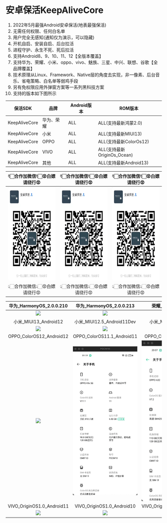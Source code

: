 # 安卓保活KeepAliveCore 
1. 2022年5月最强Android安卓保活(地表最强保活)  
2. 无需任何权限、任何白名单  
3. 用户完全无感知(通知仅为演示，可以隐藏)  
4. 开机自启、安装自启、后台拉活  
5. 进程守护、永生不死、死后拉活  
6. 支持Android8、9、10、11、12【全版本覆盖】  
7. 支持华为、荣耀、小米、oppo、vivo、魅族、三星、中兴、联想、谷歌【全品牌覆盖】
8. 技术原理从Linux、Framework、Native层的角度去实现，非一像素、后台音乐、省电策略、白名单等弱鸡手段  
9. 另有免权限应用外弹窗方案等一系列黑科技方案
10. 支持的版本如下图所示

保活SDK|品牌|Android版本|ROM版本
---|---|---|---
KeepAliveCore|华为、荣耀|ALL|ALL(支持最新鸿蒙2.0)
KeepAliveCore|小米|ALL|ALL(支持最新MIUI13)
KeepAliveCore|OPPO|ALL|ALL(支持最新ColorOs12)
KeepAliveCore|VIVO|ALL|ALL(支持最新OriginOs_Ocean)
KeepAliveCore|其他|ALL|ALL(支持最新Android13)
  
|👇🏻合作加微信👇🏻😡白嫖请绕行😡|👇🏻合作加微信👇🏻😡白嫖请绕行😡|👇🏻合作加微信👇🏻😡白嫖请绕行😡|
|:--:|:--:|:--:|
|<img src="keepalive.jpg" width = "250" height = "300"/>|<img src="keepalive.jpg" width = "250" height = "300"/>|<img src="keepalive.jpg" width = "250" height = "300"/>|  
|👆🏻合作加微信👆🏻😡白嫖请绕行😡|👆🏻合作加微信👆🏻😡白嫖请绕行😡|👆🏻合作加微信👆🏻😡白嫖请绕行😡|

|华为_HarmonyOS_2.0.0.210|华为_HarmonyOS_2.0.0.213|荣耀_HarmonyOS_2.0.0|
|:--:|:--:|:--:|
|![](华为_HarmonyOS_2.0.0.210.mp4.gif)|![](华为_HarmonyOS_2.0.0.213.mp4.gif)|![](荣耀_HarmonyOS_2.0.0.mp4.gif)
|小米_MIUI13_Android12|小米_MIUI12.5_Android11Dev|小米_MIUI12.5_Android11|
|![](小米_MIUI13_Android12.mp4.gif)|![](小米_MIUI12.5_Android11Dev.mp4.gif)|![](小米_MIUI12.5_Android11.mp4.gif)|
|OPPO_ColorOS12_Android12|OPPO_ColorOS11.1_Android11|OPPO_ColorOS_7.2_Android10|
|![](OPPO_ColorOS12_Android12.mp4.gif)|![](OPPO_ColorOS11.1_Android11.mp4.gif)|![](OPPO_ColorOS_7.2_Android10.mp4.gif)|
|VIVO_OriginOS1.0_Android11|VIVO_OriginOS1.0_Android10|VIVO_OriginOS_Ocean_Android10|
|![](VIVO_OriginOS1.0_Android11.mp4.gif)|![](VIVO_OriginOS1.0_Android10.mp4.gif)|![](VIVO_OriginOSOcean_Android10.mp4.gif)|

